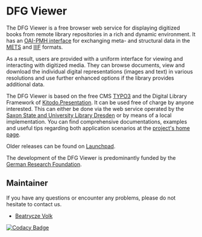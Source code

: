# DFG Viewer

The DFG Viewer is a free browser web service for displaying digitized books from remote library repositories in a rich and dynamic environment. It has an [OAI-PMH interface](http://www.openarchives.org/OAI/openarchivesprotocol.html) for exchanging meta- and structural data in the [METS](http://www.loc.gov/standards/mets/) and [IIIF](https://iiif.io/technical-details/) formats.

As a result, users are provided with a uniform interface for viewing and interacting with digitized media. They can browse documents, view and download the individual digital representations (images and text) in various resolutions and use further enhanced options if the library provides additional data.

The DFG Viewer is based on the free CMS [TYPO3](https://typo3.org/) and the Digital Library Framework of [Kitodo.Presentation](https://github.com/kitodo/kitodo-presentation). It can be used free of charge by anyone interested. This can either be done via the web service operated by the [Saxon State and University Library Dresden](https://www.slub-dresden.de/) or by means of a local implementation. You can find comprehensive documentations, examples and useful tips regarding both application scenarios at the [project's home page](https://dfg-viewer.de/).

Older releases can be found on [Launchpad](https://launchpad.net/dfg-viewer).

The development of the DFG Viewer is predominantly funded by the [German Research Foundation](https://www.dfg.de/).

## Maintainer

If you have any questions or encounter any problems, please do not hesitate to contact us.

- [Beatrycze Volk](https://github.com/beatrycze-volk)

[![Codacy Badge](https://api.codacy.com/project/badge/Grade/b5dfd6975d174d8a8033825fb640ba7c)](https://app.codacy.com/gh/slub/dfg-viewer?utm_source=github.com&utm_medium=referral&utm_content=slub/dfg-viewer&utm_campaign=Badge_Grade)
